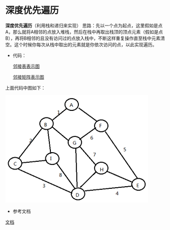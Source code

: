 # 深度优先遍历

**深度优先遍历**（利用栈和递归来实现） 
思路：先以一个点为起点，这里假如是点A，那么就将A相邻的点放入堆栈，然后在栈中再取出栈顶的顶点元素（假如是点B），再将B相邻的且没有访问过的点放入栈中，不断这样重复操作直至栈中元素清空。这个时候你每次从栈中取出的元素就是你依次访问的点，以此实现遍历。

* 代码：

	[邻接表表示图](https://github.com/shanyao19940801/BookeNote/blob/master/ReadingNotes/Algorithm/src/com/yao/code/DFS.java)
	
	[邻接矩阵表示图](https://github.com/shanyao19940801/BookeNote/blob/master/ReadingNotes/Algorithm/src/com/yao/code/DFSJZ.java)

上面代码中图如下：

   ![图](https://github.com/shanyao19940801/BookeNote/blob/master/ReadingNotes/Algorithm/src/com/yao/image/dfs1.PNG)

* 参考文档

[文档](https://blog.csdn.net/raphealguo/article/details/7560918)